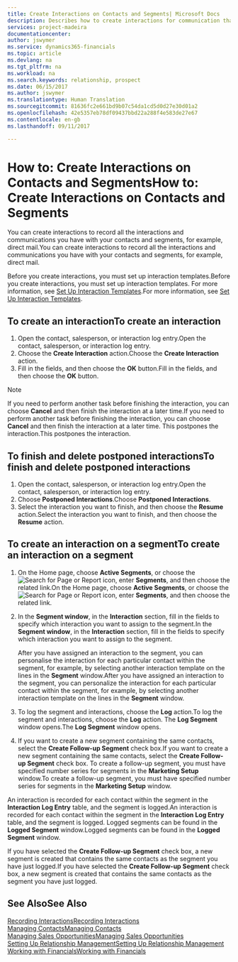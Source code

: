 ```yaml
---
title: Create Interactions on Contacts and Segments| Microsoft Docs
description: Describes how to create interactions for communication that you have with your contacts and segments in Financials, for example, direct mail.
services: project-madeira
documentationcenter: 
author: jswymer
ms.service: dynamics365-financials
ms.topic: article
ms.devlang: na
ms.tgt_pltfrm: na
ms.workload: na
ms.search.keywords: relationship, prospect
ms.date: 06/15/2017
ms.author: jswymer
ms.translationtype: Human Translation
ms.sourcegitcommit: 81636fc2e661bd9b07c54da1cd5d0d27e30d01a2
ms.openlocfilehash: 42e5357eb78df09437bbd22a288f4e583de27e67
ms.contentlocale: en-gb
ms.lasthandoff: 09/11/2017

---
```

# <a name="how-to-create-interactions-on-contacts-and-segments"></a><span data-ttu-id="c2e51-103">How to: Create Interactions on Contacts and Segments</span><span class="sxs-lookup"><span data-stu-id="c2e51-103">How to: Create Interactions on Contacts and Segments</span></span>
<span data-ttu-id="c2e51-104">You can create interactions to record all the interactions and communications you have with your contacts and segments, for example, direct mail.</span><span class="sxs-lookup"><span data-stu-id="c2e51-104">You can create interactions to record all the interactions and communications you have with your contacts and segments, for example, direct mail.</span></span>

<span data-ttu-id="c2e51-105">Before you create interactions, you must set up interaction templates.</span><span class="sxs-lookup"><span data-stu-id="c2e51-105">Before you create interactions, you must set up interaction templates.</span></span> <span data-ttu-id="c2e51-106">For more information, see  [Set Up Interaction Templates](marketing-interactions.md).</span><span class="sxs-lookup"><span data-stu-id="c2e51-106">For more information, see  [Set Up Interaction Templates](marketing-interactions.md).</span></span>

## <a name="to-create-an-interaction"></a><span data-ttu-id="c2e51-107">To create an interaction</span><span class="sxs-lookup"><span data-stu-id="c2e51-107">To create an interaction</span></span>
1. <span data-ttu-id="c2e51-108">Open the contact, salesperson, or interaction log entry.</span><span class="sxs-lookup"><span data-stu-id="c2e51-108">Open the contact, salesperson, or interaction log entry.</span></span>
2. <span data-ttu-id="c2e51-109">Choose the **Create Interaction** action.</span><span class="sxs-lookup"><span data-stu-id="c2e51-109">Choose the **Create Interaction** action.</span></span>
3. <span data-ttu-id="c2e51-110">Fill in the fields, and then choose the **OK** button.</span><span class="sxs-lookup"><span data-stu-id="c2e51-110">Fill in the fields, and then choose the **OK** button.</span></span>

> [!NOTE]  
>   <span data-ttu-id="c2e51-111">If you need to perform another task before finishing the interaction, you can choose **Cancel** and then finish the interaction at a later time.</span><span class="sxs-lookup"><span data-stu-id="c2e51-111">If you need to perform another task before finishing the interaction, you can choose **Cancel** and then finish the interaction at a later time.</span></span> <span data-ttu-id="c2e51-112">This postpones the interaction.</span><span class="sxs-lookup"><span data-stu-id="c2e51-112">This postpones the interaction.</span></span>

## <a name="to-finish-and-delete-postponed-interactions"></a><span data-ttu-id="c2e51-113">To finish and delete postponed interactions</span><span class="sxs-lookup"><span data-stu-id="c2e51-113">To finish and delete postponed interactions</span></span>
1. <span data-ttu-id="c2e51-114">Open the contact, salesperson, or interaction log entry.</span><span class="sxs-lookup"><span data-stu-id="c2e51-114">Open the contact, salesperson, or interaction log entry.</span></span>
2. <span data-ttu-id="c2e51-115">Choose **Postponed Interactions**.</span><span class="sxs-lookup"><span data-stu-id="c2e51-115">Choose **Postponed Interactions**.</span></span>
3. <span data-ttu-id="c2e51-116">Select the interaction you want to finish, and then choose the **Resume** action.</span><span class="sxs-lookup"><span data-stu-id="c2e51-116">Select the interaction you want to finish, and then choose the **Resume** action.</span></span>

## <a name="to-create-an-interaction-on-a-segment"></a><span data-ttu-id="c2e51-117">To create an interaction on a segment</span><span class="sxs-lookup"><span data-stu-id="c2e51-117">To create an interaction on a segment</span></span>
1. <span data-ttu-id="c2e51-118">On the Home page, choose **Active Segments**, or choose the ![Search for Page or Report](media/ui-search/search_small.png "Search for Page or Report icon") icon, enter **Segments**, and then choose the related link.</span><span class="sxs-lookup"><span data-stu-id="c2e51-118">On the Home page, choose **Active Segments**, or choose the ![Search for Page or Report](media/ui-search/search_small.png "Search for Page or Report icon") icon, enter **Segments**, and then choose the related link.</span></span>
2. <span data-ttu-id="c2e51-119">In the **Segment window**, in the **Interaction** section, fill in the fields to specify which interaction you want to assign to the segment.</span><span class="sxs-lookup"><span data-stu-id="c2e51-119">In the **Segment window**, in the **Interaction** section, fill in the fields to specify which interaction you want to assign to the segment.</span></span>

    <span data-ttu-id="c2e51-120">After you have assigned an interaction to the segment, you can personalise the interaction for each particular contact within the segment, for example, by selecting another interaction template on the lines in the **Segment** window.</span><span class="sxs-lookup"><span data-stu-id="c2e51-120">After you have assigned an interaction to the segment, you can personalize the interaction for each particular contact within the segment, for example, by selecting another interaction template on the lines in the **Segment** window.</span></span>  
3. <span data-ttu-id="c2e51-121">To log the segment and interactions, choose the **Log** action.</span><span class="sxs-lookup"><span data-stu-id="c2e51-121">To log the segment and interactions, choose the **Log** action.</span></span> <span data-ttu-id="c2e51-122">The **Log Segment** window opens.</span><span class="sxs-lookup"><span data-stu-id="c2e51-122">The **Log Segment** window opens.</span></span>
4. <span data-ttu-id="c2e51-123">If you want to create a new segment containing the same contacts, select the **Create Follow-up Segment** check box.</span><span class="sxs-lookup"><span data-stu-id="c2e51-123">If you want to create a new segment containing the same contacts, select the **Create Follow-up Segment** check box.</span></span> <span data-ttu-id="c2e51-124">To create a follow-up segment, you must have specified number series for segments in the **Marketing Setup** window.</span><span class="sxs-lookup"><span data-stu-id="c2e51-124">To create a follow-up segment, you must have specified number series for segments in the **Marketing Setup** window.</span></span>

<span data-ttu-id="c2e51-125">An interaction is recorded for each contact within the segment in the **Interaction Log Entry** table, and the segment is logged.</span><span class="sxs-lookup"><span data-stu-id="c2e51-125">An interaction is recorded for each contact within the segment in the **Interaction Log Entry** table, and the segment is logged.</span></span> <span data-ttu-id="c2e51-126">Logged segments can be found in the **Logged Segment** window.</span><span class="sxs-lookup"><span data-stu-id="c2e51-126">Logged segments can be found in the **Logged Segment** window.</span></span>

<span data-ttu-id="c2e51-127">If you have selected the **Create Follow-up Segment** check box, a new segment is created that contains the same contacts as the segment you have just logged.</span><span class="sxs-lookup"><span data-stu-id="c2e51-127">If you have selected the **Create Follow-up Segment** check box, a new segment is created that contains the same contacts as the segment you have just logged.</span></span>

## <a name="see-also"></a><span data-ttu-id="c2e51-128">See Also</span><span class="sxs-lookup"><span data-stu-id="c2e51-128">See Also</span></span>
[<span data-ttu-id="c2e51-129">Recording Interactions</span><span class="sxs-lookup"><span data-stu-id="c2e51-129">Recording Interactions</span></span>](marketing-interactions.md)  
[<span data-ttu-id="c2e51-130">Managing Contacts</span><span class="sxs-lookup"><span data-stu-id="c2e51-130">Managing Contacts</span></span>](marketing-contacts.md)  
[<span data-ttu-id="c2e51-131">Managing Sales Opportunities</span><span class="sxs-lookup"><span data-stu-id="c2e51-131">Managing Sales Opportunities</span></span>](marketing-manage-sales-opportunities.md)  
[<span data-ttu-id="c2e51-132">Setting Up Relationship Management</span><span class="sxs-lookup"><span data-stu-id="c2e51-132">Setting Up Relationship Management</span></span>](marketing-setup-marketing.md)  
[<span data-ttu-id="c2e51-133">Working with Financials</span><span class="sxs-lookup"><span data-stu-id="c2e51-133">Working with Financials</span></span>](ui-work-product.md)

